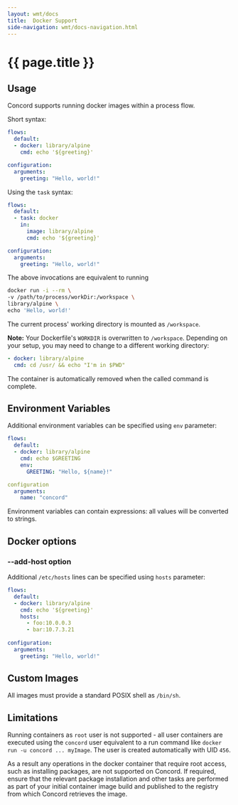```yaml
---
layout: wmt/docs
title:  Docker Support
side-navigation: wmt/docs-navigation.html
---
```


# {{ page.title }}

## Usage

Concord supports running docker images within a process flow.

Short syntax:

```yaml
flows:
  default:
  - docker: library/alpine
    cmd: echo '${greeting}'

configuration:
  arguments:
    greeting: "Hello, world!"
```

Using the `task` syntax:

```yaml
flows:
  default:
  - task: docker
    in:
      image: library/alpine
      cmd: echo '${greeting}'

configuration:
  arguments:
    greeting: "Hello, world!"
```

The above invocations are equivalent to running

```bash
docker run -i --rm \
-v /path/to/process/workDir:/workspace \
library/alpine \
echo 'Hello, world!'
```

The current process' working directory is mounted as `/workspace`.

**Note:** Your Dockerfile's `WORKDIR` is overwritten to `/workspace`. Depending
on your setup, you may need to change to a different working directory:

```yaml
- docker: library/alpine
  cmd: cd /usr/ && echo "I'm in $PWD"
``` 

The container is automatically removed when the called command is complete.

## Environment Variables

Additional environment variables can be specified using `env` parameter:

```yaml
flows:
  default:
  - docker: library/alpine
    cmd: echo $GREETING
    env:
      GREETING: "Hello, ${name}!"

configuration
  arguments:
    name: "concord"
```

Environment variables can contain expressions: all values will be
converted to strings.

## Docker options

### --add-host option

Additional `/etc/hosts` lines can be specified using `hosts` parameter:

```yaml
flows:
  default:
  - docker: library/alpine
    cmd: echo '${greeting}'
    hosts:
      - foo:10.0.0.3
      - bar:10.7.3.21
      
configuration:
  arguments:
    greeting: "Hello, world!"            
```

## Custom Images

All images must provide a standard POSIX shell as `/bin/sh`.

## Limitations

Running containers as `root` user is not supported - all user containers are
executed using the `concord` user equivalent to a run command like `docker run
-u concord ... myImage`.  The user is created automatically with UID `456`.

As a result any operations in the docker container that require root access,
such as installing packages, are not supported on Concord. If required, ensure
that the relevant package installation and other tasks are performed as part of
your initial container image build and published to the registry from which
Concord retrieves the image.
